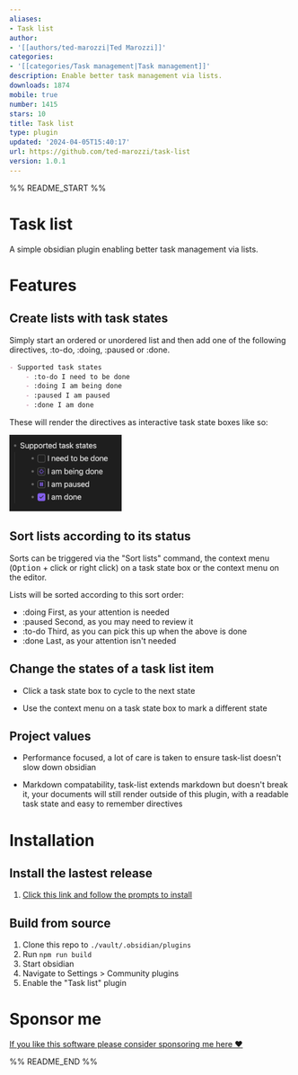 ```yaml
---
aliases:
- Task list
author:
- '[[authors/ted-marozzi|Ted Marozzi]]'
categories:
- '[[categories/Task management|Task management]]'
description: Enable better task management via lists.
downloads: 1874
mobile: true
number: 1415
stars: 10
title: Task list
type: plugin
updated: '2024-04-05T15:40:17'
url: https://github.com/ted-marozzi/task-list
version: 1.0.1
---
```


%% README_START %%

# Task list

A simple obsidian plugin enabling better task management via lists.

# Features

## Create lists with task states

Simply start an ordered or unordered list and then add one of the following directives, :to-do, :doing, :paused or :done.

```md
- Supported task states
	- :to-do I need to be done
	- :doing I am being done
	- :paused I am paused
	- :done I am done
```

These will render the directives as interactive task state boxes like so:

<img src="https://raw.githubusercontent.com/ted-marozzi/task-list/HEAD/assets/supported-task-states.png" alt="Supported task states" width=200 />

## Sort lists according to its status

Sorts can be triggered via the "Sort lists" command, the context menu (<kbd>Option</kbd> + click or right click) on a task state box or the context menu on the editor.

Lists will be sorted according to this sort order:
- :doing First, as your attention is needed
- :paused Second, as you may need to review it
- :to-do Third, as you can pick this up when the above is done
- :done Last, as your attention isn't needed

## Change the states of a task list item

- Click a task state box to cycle to the next state

- Use the context menu on a task state box to mark a different state

## Project values

- Performance focused, a lot of care is taken to ensure task-list doesn't slow down obsidian

- Markdown compatability, task-list extends markdown but doesn't break it, your documents will still render outside of this plugin, with a readable task state and easy to remember directives

# Installation

## Install the lastest release

1. [Click this link and follow the prompts to install](https://obsidian.md/plugins?id=task-list)

## Build from source

1. Clone this repo to `./vault/.obsidian/plugins`
1. Run `npm run build`
1. Start obsidian
1. Navigate to Settings > Community plugins
1. Enable the "Task list" plugin

# Sponsor me
[If you like this software please consider sponsoring me here ❤️](https://github.com/sponsors/ted-marozzi
)


%% README_END %%